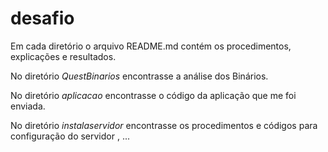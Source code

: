 # desafio

Em cada diretório o arquivo README.md contém os procedimentos, explicações e resultados.

No diretório _QuestBinarios_ encontrasse a análise dos Binários.

No diretório _aplicacao_ encontrasse o código da aplicação que me foi enviada.

No diretório _instalaservidor_ encontrasse os procedimentos e códigos para configuração do servidor , ... 
